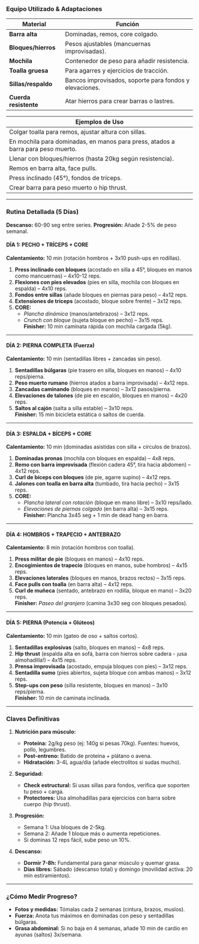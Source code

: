 ### **Equipo Utilizado & Adaptaciones**

| **Material**          | **Función**                                             |
| --------------------- | ------------------------------------------------------- |
| **Barra alta**        | Dominadas, remos, core colgado.                         |
| **Bloques/hierros**   | Pesos ajustables (mancuernas improvisadas).             |
| **Mochila**           | Contenedor de peso para añadir resistencia.             |
| **Toalla gruesa**     | Para agarres y ejercicios de tracción.                  |
| **Sillas/respaldo**   | Bancos improvisados, soporte para fondos y elevaciones. |
| **Cuerda resistente** | Atar hierros para crear barras o lastres.               |

| **Ejemplos de Uso**                                                              |
| -------------------------------------------------------------------------------- |
| Colgar toalla para remos, ajustar altura con sillas.                             |
| En mochila para dominadas, en manos para press, atados a barra para peso muerto. |
| Llenar con bloques/hierros (hasta 20kg según resistencia).                       |
| Remos en barra alta, face pulls.                                                 |
| Press inclinado (45°), fondos de tríceps.                                        |
| Crear barra para peso muerto o hip thrust.                                       |

---

### **Rutina Detallada (5 Días)**

**Descanso:** 60-90 seg entre series. **Progresión:** Añade 2-5% de peso semanal.

#### **DÍA 1: PECHO + TRÍCEPS + CORE**

**Calentamiento:** 10 min (rotación hombros + 3x10 push-ups en rodillas).

1. **Press inclinado con bloques** (acostado en silla a 45°, bloques en manos como mancuernas) – 4x10-12 reps.
2. **Flexiones con pies elevados** (pies en silla, mochila con bloques en espalda) – 4x10 reps.
3. **Fondos entre sillas** (añade bloques en piernas para peso) – 4x12 reps.
4. **Extensiones de tríceps** (acostado, bloque sobre frente) – 3x12 reps.
5. **CORE:**
   - _Plancha dinámica_ (manos/antebrazos) – 3x12 reps.
   - _Crunch con bloque_ (sujeta bloque en pecho) – 3x15 reps.  
     **Finisher:** 10 min caminata rápida con mochila cargada (5kg).

---

#### **DÍA 2: PIERNA COMPLETA (Fuerza)**

**Calentamiento:** 10 min (sentadillas libres + zancadas sin peso).

1. **Sentadillas búlgaras** (pie trasero en silla, bloques en manos) – 4x10 reps/pierna.
2. **Peso muerto rumano** (hierros atados a barra improvisada) – 4x12 reps.
3. **Zancadas caminando** (bloques en manos) – 3x12 pasos/pierna.
4. **Elevaciones de talones** (de pie en escalón, bloques en manos) – 4x20 reps.
5. **Saltos al cajón** (salta a silla estable) – 3x10 reps.  
   **Finisher:** 15 min bicicleta estática o saltos de cuerda.

---

#### **DÍA 3: ESPALDA + BÍCEPS + CORE**

**Calentamiento:** 10 min (dominadas asistidas con silla + círculos de brazos).

1. **Dominadas pronas** (mochila con bloques en espalda) – 4x8 reps.
2. **Remo con barra improvisada** (flexión cadera 45°, tira hacia abdomen) – 4x12 reps.
3. **Curl de bíceps con bloques** (de pie, agarre supino) – 4x12 reps.
4. **Jalones con toalla en barra alta** (tumbado, tira hacia pecho) – 3x15 reps.
5. **CORE:**
   - _Plancha lateral con rotación_ (bloque en mano libre) – 3x10 reps/lado.
   - _Elevaciones de piernas colgado_ (en barra alta) – 3x15 reps.  
     **Finisher:** Plancha 3x45 seg + 1 min de dead hang en barra.

---

#### **DÍA 4: HOMBROS + TRAPECIO + ANTEBRAZO**

**Calentamiento:** 8 min (rotación hombros con toalla).

1. **Press militar de pie** (bloques en manos) – 4x10 reps.
2. **Encogimientos de trapecio** (bloques en manos, sube hombros) – 4x15 reps.
3. **Elevaciones laterales** (bloques en manos, brazos rectos) – 3x15 reps.
4. **Face pulls con toalla** (en barra alta) – 4x12 reps.
5. **Curl de muñeca** (sentado, antebrazo en rodilla, bloque en mano) – 3x20 reps.  
   **Finisher:** _Paseo del granjero_ (camina 3x30 seg con bloques pesados).

---

#### **DÍA 5: PIERNA (Potencia + Glúteos)**

**Calentamiento:** 10 min (gateo de oso + saltos cortos).

1. **Sentadillas explosivas** (salto, bloques en manos) – 4x8 reps.
2. **Hip thrust** (espalda alta en sofá, barra con hierros sobre cadera - ¡usa almohadilla!) – 4x15 reps.
3. **Prensa improvisada** (acostado, empuja bloques con pies) – 3x12 reps.
4. **Sentadilla sumo** (pies abiertos, sujeta bloque con ambas manos) – 3x12 reps.
5. **Step-ups con peso** (silla resistente, bloques en manos) – 3x10 reps/pierna.  
   **Finisher:** 10 min de caminata inclinada.

---

### **Claves Definitivas**

1. **Nutrición para músculo:**

   - **Proteína:** 2g/kg peso (ej: 140g si pesas 70kg). Fuentes: huevos, pollo, legumbres.
   - **Post-entreno:** Batido de proteína + plátano o avena.
   - **Hidratación:** 3-4L agua/día (añade electrolitos si sudas mucho).

2. **Seguridad:**

   - **Check estructural:** Si usas sillas para fondos, verifica que soporten tu peso + carga.
   - **Protectores:** Usa almohadillas para ejercicios con barra sobre cuerpo (hip thrust).

3. **Progresión:**

   - Semana 1: Usa bloques de 2-5kg.
   - Semana 2: Añade 1 bloque más o aumenta repeticiones.
   - Si dominas 12 reps fácil, sube peso un 10%.

4. **Descanso:**
   - **Dormir 7-8h:** Fundamental para ganar músculo y quemar grasa.
   - **Días libres:** Sábado (descanso total) y domingo (movilidad activa: 20 min estiramientos).

---

### **¿Cómo Medir Progreso?**

- **Fotos y medidas:** Tómalas cada 2 semanas (cintura, brazos, muslos).
- **Fuerza:** Anota tus máximos en dominadas con peso y sentadillas búlgaras.
- **Grasa abdominal:** Si no baja en 4 semanas, añade 10 min de cardio en ayunas (saltos) 3x/semana.
